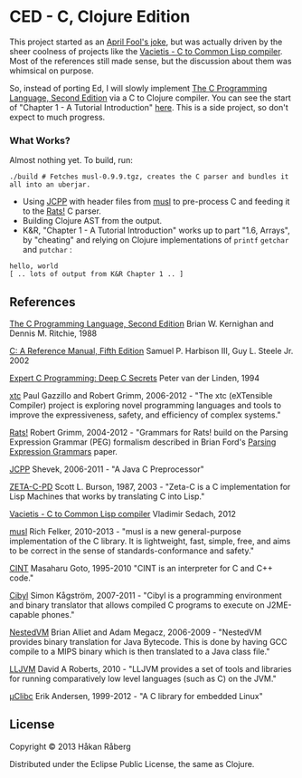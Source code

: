 # CED - C, Clojure Edition

This project started as an [April Fool's joke](doc/README-April-1st.md), but was actually driven by the sheer coolness of projects like the [Vacietis - C to Common Lisp compiler](https://github.com/vsedach/Vacietis). Most of the references still made sense, but the discussion about them was whimsical on purpose.

So, instead of porting Ed, I will slowly implement [The C Programming Language, Second Edition](http://cm.bell-labs.com/cm/cs/cbook/) via a C to Clojure compiler. You can see the start of "Chapter 1 - A Tutorial Introduction" [here](https://github.com/hraberg/ced/tree/master/resources/k%26r). This is a side project, so don't expect to much progress.


### What Works?

Almost nothing yet. To build, run:

    ./build # Fetches musl-0.9.9.tgz, creates the C parser and bundles it all into an uberjar.

* Using [JCPP](http://www.anarres.org/projects/jcpp/) with header files from [musl](http://www.musl-libc.org/) to pre-process C and feeding it to the [Rats!](http://cs.nyu.edu/rgrimm/xtc/rats-intro.html) C parser.
* Building Clojure AST from the output.
* K&R, "Chapter 1 - A Tutorial Introduction"  works up to part "1.6, Arrays", by "cheating" and relying on Clojure implementations of `printf` `getchar` and `putchar` :

```
hello, world
[ .. lots of output from K&R Chapter 1 .. ]

```
## References

[The C Programming Language, Second Edition](http://cm.bell-labs.com/cm/cs/cbook/) Brian W. Kernighan and Dennis M. Ritchie, 1988

[C: A Reference Manual, Fifth Edition](http://careferencemanual.com/) Samuel P. Harbison III, Guy L. Steele Jr. 2002

[Expert C Programming: Deep C Secrets](http://www.amazon.com/Expert-Programming-Peter-van-Linden/dp/0131774298) Peter van der Linden, 1994

[xtc](http://cs.nyu.edu/rgrimm/xtc/) Paul Gazzillo and Robert Grimm, 2006-2012 - "The xtc (eXTensible Compiler) project is exploring novel programming languages and tools to improve the expressiveness, safety, and efficiency of complex systems."

[Rats!](http://cs.nyu.edu/rgrimm/xtc/rats-intro.html) Robert Grimm, 2004-2012 - "Grammars for Rats! build on the Parsing Expression Grammar (PEG) formalism described in Brian Ford's [Parsing Expression Grammars](http://www.brynosaurus.com/pub/lang/peg.pdf) paper.

[JCPP](http://www.anarres.org/projects/jcpp/) Shevek, 2006-2011 - "A Java C Preprocessor"

[ZETA-C-PD](http://bitsavers.informatik.uni-stuttgart.de/bits/TI/Explorer/zeta-c/) Scott L. Burson, 1987, 2003 - "Zeta-C is a C implementation for Lisp Machines that works by translating C into Lisp."

[Vacietis - C to Common Lisp compiler](https://github.com/vsedach/Vacietis) Vladimir Sedach, 2012

[musl](http://www.musl-libc.org/) Rich Felker, 2010-2013 - "musl is a new general-purpose implementation of the C library. It is lightweight, fast, simple, free, and aims to be correct in the sense of standards-conformance and safety."

[CINT](http://root.cern.ch/drupal/content/cint) Masaharu Goto, 1995-2010 "CINT is an interpreter for C and C++ code."

[Cibyl](http://code.google.com/p/cibyl/) Simon Kågström, 2007-2011 - "Cibyl is a programming environment and binary translator that allows compiled C programs to execute on J2ME-capable phones."

[NestedVM](http://nestedvm.ibex.org/) Brian Alliet and Adam Megacz, 2006-2009 - "NestedVM provides binary translation for Java Bytecode. This is done by having GCC compile to a MIPS binary which is then translated to a Java class file."

[LLJVM](http://da.vidr.cc/projects/lljvm/) David A Roberts, 2010 - "LLJVM provides a set of tools and libraries for running comparatively low level languages (such as C) on the JVM."

[µClibc](http://www.uclibc.org/about.html) Erik Andersen, 1999-2012 - "A C library for embedded Linux"


## License

Copyright © 2013 Håkan Råberg

Distributed under the Eclipse Public License, the same as Clojure.
